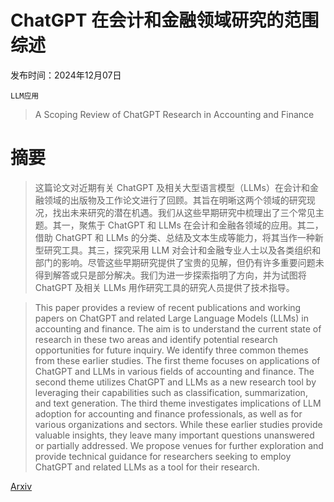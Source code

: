 # ChatGPT 在会计和金融领域研究的范围综述

发布时间：2024年12月07日

`LLM应用`

> A Scoping Review of ChatGPT Research in Accounting and Finance

# 摘要

> 这篇论文对近期有关 ChatGPT 及相关大型语言模型（LLMs）在会计和金融领域的出版物及工作论文进行了回顾。其旨在明晰这两个领域的研究现况，找出未来研究的潜在机遇。我们从这些早期研究中梳理出了三个常见主题。其一，聚焦于 ChatGPT 和 LLMs 在会计和金融各领域的应用。其二，借助 ChatGPT 和 LLMs 的分类、总结及文本生成等能力，将其当作一种新型研究工具。其三，探究采用 LLM 对会计和金融专业人士以及各类组织和部门的影响。尽管这些早期研究提供了宝贵的见解，但仍有许多重要问题未得到解答或只是部分解决。我们为进一步探索指明了方向，并为试图将 ChatGPT 及相关 LLMs 用作研究工具的研究人员提供了技术指导。

> This paper provides a review of recent publications and working papers on ChatGPT and related Large Language Models (LLMs) in accounting and finance. The aim is to understand the current state of research in these two areas and identify potential research opportunities for future inquiry. We identify three common themes from these earlier studies. The first theme focuses on applications of ChatGPT and LLMs in various fields of accounting and finance. The second theme utilizes ChatGPT and LLMs as a new research tool by leveraging their capabilities such as classification, summarization, and text generation. The third theme investigates implications of LLM adoption for accounting and finance professionals, as well as for various organizations and sectors. While these earlier studies provide valuable insights, they leave many important questions unanswered or partially addressed. We propose venues for further exploration and provide technical guidance for researchers seeking to employ ChatGPT and related LLMs as a tool for their research.

[Arxiv](https://arxiv.org/abs/2412.05731)